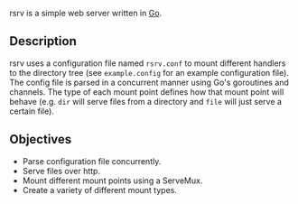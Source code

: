 rsrv is a simple web server written in [Go](http://golang.org/).

## Description

rsrv uses a configuration file named `rsrv.conf` to mount different 
handlers to the directory tree (see `example.config` for an example 
configuration file). The config file is parsed in a concurrent manner 
using Go's goroutines and channels. The type of each mount point 
defines how that mount point will behave (e.g. `dir` will serve files 
from a directory and `file` will just serve a certain file).

## Objectives

- Parse configuration file concurrently.
- Serve files over http.
- Mount different mount points using a ServeMux.
- Create a variety of different mount types.
